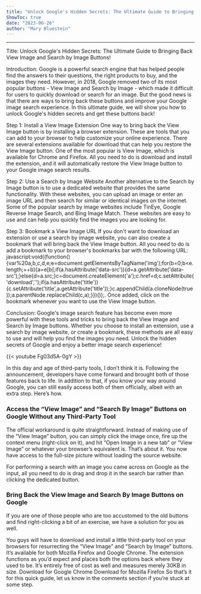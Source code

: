 ```yaml
---
title: "Unlock Google's Hidden Secrets: The Ultimate Guide to Bringing Back View Image and Search by Image Buttons!"
ShowToc: true 
date: "2023-06-26"
author: "Mary Bluestein"
---
```

*****
Title: Unlock Google's Hidden Secrets: The Ultimate Guide to Bringing Back View Image and Search by Image Buttons!

Introduction:
Google is a powerful search engine that has helped people find the answers to their questions, the right products to buy, and the images they need. However, in 2018, Google removed two of its most popular buttons - View Image and Search by Image - which made it difficult for users to quickly download or search for an image. But the good news is that there are ways to bring back these buttons and improve your Google image search experience. In this ultimate guide, we will show you how to unlock Google's hidden secrets and get these buttons back!

Step 1: Install a View Image Extension
One way to bring back the View Image button is by installing a browser extension. These are tools that you can add to your browser to help customize your online experience. There are several extensions available for download that can help you restore the View Image button. One of the most popular is View Image, which is available for Chrome and Firefox. All you need to do is download and install the extension, and it will automatically restore the View Image button to your Google image search results.

Step 2: Use a Search by Image Website
Another alternative to the Search by Image button is to use a dedicated website that provides the same functionality. With these websites, you can upload an image or enter an image URL and then search for similar or identical images on the internet. Some of the popular search by image websites include TinEye, Google Reverse Image Search, and Bing Image Match. These websites are easy to use and can help you quickly find the images you are looking for.

Step 3: Bookmark a View Image URL
If you don't want to download an extension or use a search by image website, you can also create a bookmark that will bring back the View Image button. All you need to do is add a bookmark to your browser's bookmarks bar with the following URL: javascript:void((function(){var%20a,b,c,d,e;e=document.getElementsByTagName('img');for(b=0;b<e.length;++b){a=e[b];if(a.hasAttribute('data-src')){d=a.getAttribute('data-src');}else{d=a.src;}c=document.createElement('a');c.href=d;c.setAttribute('download','');if(a.hasAttribute('title')){c.setAttribute('title',a.getAttribute('title'));}c.appendChild(a.cloneNode(true));a.parentNode.replaceChild(c,a);}})());. Once added, click on the bookmark whenever you want to use the View Image button.

Conclusion:
Google's image search feature has become even more powerful with these tools and tricks to bring back the View Image and Search by Image buttons. Whether you choose to install an extension, use a search by image website, or create a bookmark, these methods are all easy to use and will help you find the images you need. Unlock the hidden secrets of Google and enjoy a better image search experience!

{{< youtube Fg03d5A-0gY >}} 



In this day and age of third-party tools, I don’t think it is. Following the announcement, developers have come forward and brought both of those features back to life. In addition to that, if you know your way around Google, you can still easily access both of them officially, albeit with an extra step. Here’s how.

 
### Access the “View Image” and “Search By Image” Buttons on Google Without any Third-Party Tool



The official workaround is quite straightforward. Instead of making use of the “View Image” button, you can simply click the image once, fire up the context menu (right-click on it), and hit “Open Image in a new tab” or “View Image” or whatever your browser’s equivalent is. That’s about it. You now have access to the full-size picture without loading the source website.

For performing a search with an image you came across on Google as the input, all you need to do is drag and drop it in the search bar rather than clicking the dedicated button.

 
### Bring Back the View Image and Search By Image Buttons on Google


If you are one of those people who are too accustomed to the old buttons and find right-clicking a bit of an exercise, we have a solution for you as well.

You guys will have to download and install a little third-party tool on your browsers for resurrecting the “View Image” and “Search by Image” buttons. It’s available for both Mozilla Firefox and Google Chrome. The extension functions as you’d expect and places both the options back where they used to be. It’s entirely free of cost as well and measures merely 30KB in size.
Download for Google Chrome
Download for Mozilla Firefox
So that’s it for this quick guide, let us know in the comments section if you’re stuck at some step.




